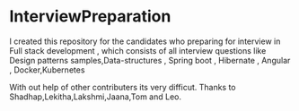 # InterviewPreparation
I created this repository for the candidates who preparing for interview in Full stack development , which consists of all interview questions like Design patterns samples,Data-structures , Spring boot , Hibernate , Angular , Docker,Kubernetes

With out help of other contributers its very difficut. Thanks to Shadhap,Lekitha,Lakshmi,Jaana,Tom and Leo.



